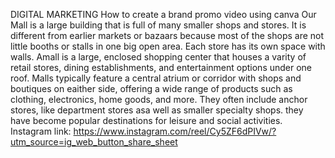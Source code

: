 DIGITAL MARKETING
How to create a brand promo video using canva
Our Mall is a large building that is full of many smaller shops and stores. It is different from earlier markets or bazaars because most of the shops are not little booths or stalls in one big open area. Each store has its own space with walls.
Amall is a large, enclosed shopping center that houses a varity of retail stores, dining establishments, and entertainment options under one roof. 
Malls typically feature a central atrium or corridor with shops and boutiques on eaither side, offering a wide range of products such as clothing, electronics, home goods, and more.
They often include anchor stores, like department stores asa well as smaller specialty shops.
they have become popular destinations for leisure and social activities.
Instagram link: https://www.instagram.com/reel/Cy5ZF6dPIVw/?utm_source=ig_web_button_share_sheet
